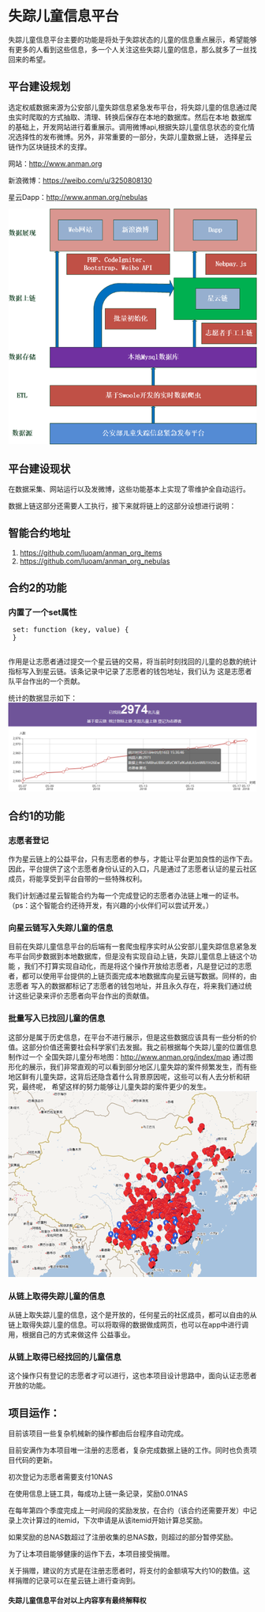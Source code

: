 # 失踪儿童信息平台

失踪儿童信息平台主要的功能是将处于失踪状态的儿童的信息重点展示，希望能够有更多的人看到这些信息，多一个人关注这些失踪儿童的信息，那么就多了一丝找回来的希望。

## 平台建设规划
选定权威数据来源为公安部儿童失踪信息紧急发布平台，将失踪儿童的信息通过爬虫实时爬取的方式抽取、清理、转换后保存在本地的数据库。然后在本地
数据库的基础上，开发网站进行着重展示。调用微博api,根据失踪儿童信息状态的变化情况选择性的发布微博。另外，非常重要的一部分，失踪儿童数据上链，
选择星云链作为区块链技术的支撑。

网站：http://www.anman.org

新浪微博：https://weibo.com/u/3250808130

星云Dapp：http://www.anman.org/nebulas

![平台建设规划](img/jiagou.png)

## 平台建设现状

在数据采集、网站运行以及发微博，这些功能基本上实现了零维护全自动运行。

数据上链这部分还需要人工执行，接下来就将链上的这部分设想进行说明：

## 智能合约地址

 1. https://github.com/luoam/anman_org_items
 2. https://github.com/luoam/anman_org_nebulas

## 合约2的功能

 ### 内置了一个set属性
 
 <pre>
 set: function (key, value) {
 }
 </pre>
 作用是让志愿者通过提交一个星云链的交易，将当前时刻找回的儿童的总数的统计指标写入到星云链。该条记录中记录了志愿者的钱包地址，我们认为
 这是志愿者队平台作出的一个贡献。
 
 统计的数据显示如下：
 ![找回儿童总数统计](img/tongji.PNG)
## 合约1的功能
 ### 志愿者登记
 
作为星云链上的公益平台，只有志愿者的参与，才能让平台更加良性的运作下去。
  因此，平台提供了这个志愿者身份认证的入口，凡是通过了志愿者认证的星云社区成员，将能享受到平台自带的一些特殊权利。
 
我们计划通过星云智能合约为每一个完成登记的志愿者办法链上唯一的证书。（ps：这个智能合约还待开发，有兴趣的小伙伴们可以尝试开发。）
 
 ### 向星云链写入失踪儿童的信息
 目前在失踪儿童信息平台的后端有一套爬虫程序实时从公安部儿童失踪信息紧急发布平台同步数据到本地数据库，但是没有实现自动上链，失踪儿童信息上链这个功能
 ，我们不打算实现自动化，而是将这个操作开放给志愿者，凡是登记过的志愿者，都可以使用平台提供的上链页面完成本地数据库向星云链写数据。同样的，由志愿者
 写入的数据都标记了志愿者的钱包地址，并且永久存在，将来我们通过统计这些记录来评价志愿者向平台作出的贡献值。
 
 ### 批量写入已找回儿童的信息 
 这部分是属于历史信息，在平台不进行展示，但是这些数据应该具有一些分析的价值。这部分价值还需要社会科学家们去发掘。我之前根据每个失踪儿童的位置信息制作过一个
 全国失踪儿童分布地图：http://www.anman.org/index/map
 通过图形化的展示，我们非常直观的可以看到部分地区儿童失踪的案件频繁发生，而有些地区鲜有儿童失踪，这背后还隐含着什么背景原因呢，这些可以有人去分析和研究，最终呢，
 希望这样的努力能够让儿童失踪的案件更少的发生。
 ![全国失踪儿童分布地图](img/map.PNG)
 
 ### 从链上取得失踪儿童的信息
 从链上取失踪儿童的信息，这个是开放的，任何星云的社区成员，都可以自由的从链上取得失踪儿童的信息。可以将取得的数据做成网页，也可以在app中进行调用，根据自己的方式来做这件
 公益事业。
 
 ### 从链上取得已经找回的儿童信息
 这个操作只有登记的志愿者才可以进行，这也本项目设计思路中，面向认证志愿者开放的功能。
 
 
 
## 项目运作：
目前该项目一些复杂机械新的操作都由后台程序自动完成。

目前安满作为本项目唯一注册的志愿者，复杂完成数据上链的工作。同时也负责项目代码的更新。

初次登记为志愿者需要支付10NAS

在使用信息上链工具，每成功上链一条记录，奖励0.01NAS

在每年第四个季度完成上一时间段的奖励发放，在合约（该合约还需要开发）中记录上次计算过的itemid，下次申请是从该itemid开始计算总奖励。

如果奖励的总NAS数超过了注册收集的总NAS数，则超过的部分暂停奖励。

为了让本项目能够健康的运作下去，本项目接受捐赠。

关于捐赠，建议的方式是在注册志愿者时，将支付的金额填写大约10的数值。这样捐赠的记录可以在星云链上进行查询到。

#### 失踪儿童信息平台对以上内容享有最终解释权